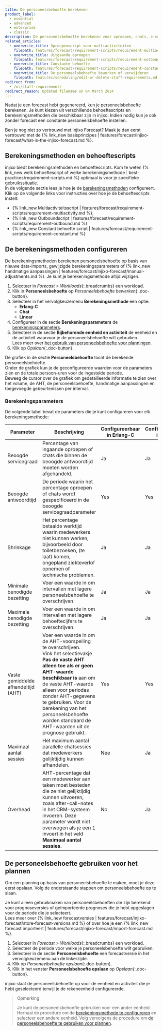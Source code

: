 ```yaml
---
title: De personeelsbehoefte berekenen
product_label:
  - essential
  - advanced
  - enterprise
  - classic
description: De personeelsbehoefte berekenen voor oproepen, chats, e-mail en meer.
related_articles:
  - overwrite_title: Oproepenscript voor multiactiviteiten
    filepath: features/forecast/requirement-scripts/requirement-multiactivity.md
  - overwrite_title: Uitgaande oproepen
    filepath: features/forecast/requirement-scripts/requirement-outbound.md
  - overwrite_title: Constante behoefte
    filepath: features/forecast/requirement-scripts/requirement-constant.md
  - overwrite_title: De personeelsbehoefte bewerken of verwijderen
    filepath: features/scheduling/edit-or-delete-staff-requirements.md
redirect_from:
  - /nl/staff-requirement/
redirect_reason: Updated filename on 04 March 2024
---
```

<!-- generated by MT, add disclaimer if necessary -->

Nadat je een forecast hebt gegenereerd, kun je personeelsbehoefte berekenen. Je kunt kiezen uit verschillende behoeftescripts en berekeningsmethoden die beschikbaar zijn in injixo. Indien nodig kun je ook zonder forecast een constante personeelsbehoefte instellen.

Ben je nog niet zo vertrouwd met injixo Forecast? Maak je dan eerst vertrouwd met de {% link_new basisprincipes | features/forecast/injixo-forecast/what-is-the-injixo-forecast.md %}.

## Berekeningsmethoden en behoeftescripts

injixo biedt berekeningsmethoden en behoeftescripts.
Kom te weten {% link_new welk behoeftescript of welke berekeningsmethode | best-practices/requirement-scripts.md %} optimaal is voor je specifieke gebruikssituatie.<br>
In de volgende sectie lees je hoe je de [berekeningsmethoden](#de-berekeningsmethoden-configureren) configureert.<br>
Klik op de volgende links voor instructies over hoe je de behoeftescripts instelt:

- {% link_new Multiactiviteitsscript | features/forecast/requirement-scripts/requirement-multiactivity.md %};
- {% link_new Outboundscript | features/forecast/requirement-scripts/requirement-outbound.md %}
- {% link_new Constant behoefte script | features/forecast/requirement-scripts/requirement-constant.md %}

## De berekeningsmethoden configureren

De berekeningsmethoden berekenen personeelsbehoefte op basis van nieuwe data-imports, gewijzigde berekeningsparameters of {% link_new handmatige aanpassingen | features/forecast/injixo-forecast/manual-adjustments.md %}.
Je kunt je berekeningsmethode altijd wijzigen.

1. Selecteer in _Forecast > Workloads_{:.breadcrumbs} een workload.
2. Klik in **Personeelsbehoefte** op _Personeelsbehoefte bewerken_{:.doc-button}.
3. Selecteer in het vervolgkeuzemenu **Berekeningsmethode** een optie:
   - **Erlang-C**
   - **Chat**
   - **Linear**
4. Configureer in de sectie **Berekeningsparameters** de [berekeningsparameters](#berekeningsparameters).
5. Selecteer in de sectie **Bijbehorende eenheid en activiteit** de eenheid en de activiteit waarvoor je de personeelsbehoefte wilt gebruiken.  
  Lees meer over [het gebruik van personeelsbehoefte voor planningen](#de-personeelsbehoefte-gebruiken-voor-het-plannen).
6. Klik op _Opslaan_{:.doc-button}. 

De grafiek in de sectie **Personeelsbehoefte** toont de berekende personeelsbehoefte.<br> Onder de grafiek kun je de geconfigureerde waarden voor de parameters zien en de totale persoon-uren voor de ingestelde periode.<br> Beweeg de cursor over de grafiek om gedetailleerde informatie te zien over het volume, de AHT, de personeelsbehoefte, handmatige aanpassingen en toegevoegde gebeurtenissen per interval.

### Berekeningsparameters

De volgende tabel bevat de parameters die je kunt configureren voor elk berekeningsmethode:

| Parameter                         | Beschrijving                                                                                                                                                                                                                                        | Configureerbaar in Erlang-C | Configureerbaar in Chat | Configureerbaar in Linear |
| --------------------------------- | ---------------------------------------------------------------------------------------------------------------------------------------------------------------------------------------------------------------------------------------------------------------------------------------------------------------------------------------------------------- | -------- |--------  | -------- |
| Beoogde servicegraad              | Percentage van ingaande oproepen of chats die binnen de beoogde antwoordtijd moeten worden afgehandeld.                                                                                                                                                                                                                                                                          | Ja | Ja | Nee |
| Beoogde antwoordtijd              | De periode waarin het percentage oproepen of chats wordt gespecificeerd in de beoogde servicegraadparameter| Yes | Yes | No |
| Shrinkage                         | Het percentage betaalde werktijd waarin medewerkers niet kunnen werken, bijvoorbeeld door toiletbezoeken, (te laat) komen, ongepland ziekteverlof opnemen of technische problemen. | Ja | Ja | Ja | 
| Minimale benodigde bezetting            | Voer een waarde in om intervallen met lagere personeelsbehoefte te overschrijven.                                                                                                                                                                                                                                                     | Ja | Ja | Ja |
| Maximale benodigde bezetting                        | Voer een waarde in om intervallen met lagere behoeftecijfers te overschrijven.                        | Ja | Ja | Ja |
| Vaste gemiddelde afhandeltijd (AHT)        | Voer een waarde in om de AHT-voorspelling te overschrijven.<br>Vink het selectievakje **Pas de vaste AHT alleen toe als er geen AHT-waarde beschikbaar is** aan om de vaste AHT-waarde alleen voor periodes zonder AHT-gegevens te gebruiken. Voor de berekening van het personeelsbehoefte worden standaard de AHT-waarden uit de prognose gebruikt.                                 | Yes | Yes | Yes |
| Maximaal aantal sessies                  | Het maximum aantal parallelle chatsessies dat medewerkers gelijktijdig kunnen afhandelen.                                                                                                                                                                                                                                                                                   | Nee | Ja | Nee |
| Overhead                          | AHT-percentage dat een medewerker aan taken moet besteden die ze niet gelijktijdig kunnen uitvoeren, zoals after-call-notes in het CRM-systeem invoeren. Deze parameter wordt niet overwogen als je een 1 invoert in het veld **Maximaal aantal sessies**.                                                                                                                                          | No | Ja | Nee |

## De personeelsbehoefte gebruiken voor het plannen

Om een planning op basis van personeelsbehoefte te maken, moet je deze eerst opslaan. Volg de onderstaande stappen om personeelsbehoefte op te slaan.

Je kunt alleen gebruikmaken van personeelsbehoeften die zijn berekend voor prognoseversies of geïmporteerde prognoses die je hebt opgeslagen voor de periode die je selecteert.<br>
Lees meer over {% link_new forecastversies | features/forecast/injixo-forecast/store-forecast-versions.md %} of over hoe je een {% link_new forecast importeert | features/forecast/injixo-forecast/import-forecast.md %}.

1. Selecteer in _Forecast > Workloads_{:.breadcrumbs} een workload.
2. Selecteer de periode voor welke je personeelsbehoefte wilt gebruiken.
3. Selecteer in de sectie **Personeelsbehoefte** een forecastversie in het vervolgkeuzemenu aan de linkerzijde.
4. Klik op _Personeelbehoefte opslaan_{:.doc-button}.
5. Klik in het venster **Personeelsbehoefte opslaan** op _Opslaan_{:.doc-button}.

injixo slaat de personeelsbehoefte op voor de eenheid en activiteit die je hebt geselecteerd terwijl je de rekeneenheid configureerde.

> Opmerking
>
> Je kunt de personeelsbehoefte gebruiken voor een ander eenheid. <br> Herhaal de procedure om de [berekeningsmethode te configureren](#de-berekeningsmethoden-configureren) en selecteer een andere eenheid. Volg vervolgens de procedure om [de personeelsbehoefte te gebruiken voor plannen](#de-personeelsbehoefte-gebruiken-voor-het-plannen).
